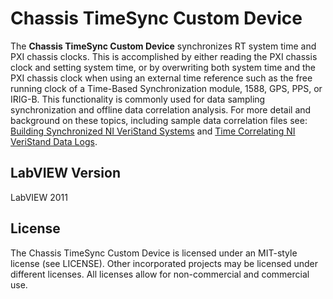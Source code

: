 # Chassis TimeSync Custom Device

The **Chassis TimeSync Custom Device** synchronizes RT system time and PXI chassis clocks. This is accomplished by either reading the PXI chassis clock and setting system time, or by overwriting both system time and the PXI chassis clock when using an external time reference such as the free running clock of a Time-Based Synchronization module, 1588, GPS, PPS, or IRIG-B. This functionality is commonly used for data sampling synchronization and offline data correlation analysis. For more detail and background on these topics, including sample data correlation files see: [Building Synchronized NI VeriStand Systems](http://www.ni.com/white-paper/14637/en) and [Time Correlating NI VeriStand Data Logs](http://www.ni.com/white-paper/14644/en).

## LabVIEW Version

LabVIEW 2011

## License

The Chassis TimeSync Custom Device is licensed under an MIT-style license (see LICENSE). Other incorporated projects may be licensed under different licenses. All licenses allow for non-commercial and commercial use.